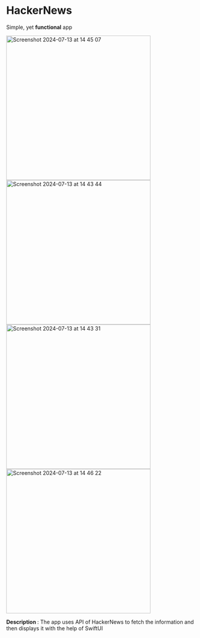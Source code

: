 # HackerNews

Simple, yet <b>functional</b> app

<img width="384" alt="Screenshot 2024-07-13 at 14 45 07" src="https://github.com/user-attachments/assets/8e934f9a-9a3f-4dd0-b320-32195e1d47b6">
<img width="384" alt="Screenshot 2024-07-13 at 14 43 44" src="https://github.com/user-attachments/assets/d8e0a45e-3f4b-4496-b325-4417d648ceba">
<img width="384" alt="Screenshot 2024-07-13 at 14 43 31" src="https://github.com/user-attachments/assets/abc45756-dadd-45fa-8d11-75f61dc6eea6">
<img width="384" alt="Screenshot 2024-07-13 at 14 46 22" src="https://github.com/user-attachments/assets/4d65b337-d106-4c36-a0a2-5194400af178">


<b> Description </b> : The app uses API of HackerNews to fetch the information and then displays it with the help of SwiftUI
